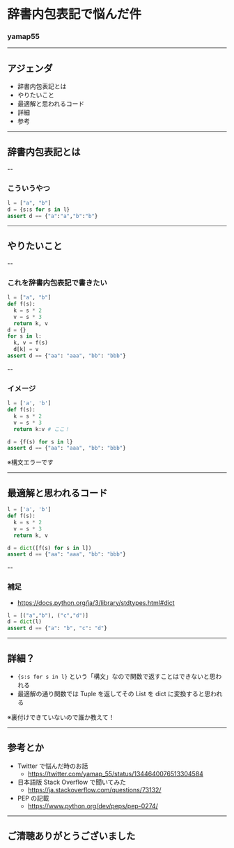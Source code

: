 <style type="text/css">
  .reveal h1,
  .reveal h2,
  .reveal h3,
  .reveal h4,
  .reveal h5,
  .reveal h6 {
    text-transform: none;
  }
</style>

# 辞書内包表記で悩んだ件

### yamap55

---

## アジェンダ

- 辞書内包表記とは
- やりたいこと
- 最適解と思われるコード
- 詳細
- 参考

---

## 辞書内包表記とは

--

### こういうやつ

```python
l = ["a", "b"]
d = {s:s for s in l}
assert d == {"a":"a","b":"b"}
```

---

## やりたいこと

--

### これを辞書内包表記で書きたい

```python
l = ["a", "b"]
def f(s):
  k = s * 2
  v = s * 3
  return k, v
d = {}
for s in l:
  k, v = f(s)
  d[k] = v
assert d == {"aa": "aaa", "bb": "bbb"}
```

--

### イメージ

```python
l = ['a', 'b']
def f(s):
  k = s * 2
  v = s * 3
  return k:v # ここ！

d = {f(s) for s in l}
assert d == {"aa": "aaa", "bb": "bbb"}
```

※構文エラーです

---

## 最適解と思われるコード

```python
l = ['a', 'b']
def f(s):
  k = s * 2
  v = s * 3
  return k, v

d = dict([f(s) for s in l])
assert d == {"aa": "aaa", "bb": "bbb"}
```

--

### 補足

- https://docs.python.org/ja/3/library/stdtypes.html#dict

```python
l = [("a","b"), ("c","d")]
d = dict(l)
assert d == {"a": "b", "c": "d"}
```

---

## 詳細？

- `{s:s for s in l}` という「構文」なので関数で返すことはできないと思われる
- 最適解の通り関数では Tuple を返してその List を dict に変換すると思われる

※裏付けできていないので誰か教えて！

---

## 参考とか

- Twitter で悩んだ時のお話
  - https://twitter.com/yamap_55/status/1344640076513304584
- 日本語版 Stack Overflow で聞いてみた
  - https://ja.stackoverflow.com/questions/73132/
- PEP の記載
  - https://www.python.org/dev/peps/pep-0274/

---

## ご清聴ありがとうございました
